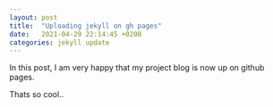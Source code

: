 ```yaml
---
layout: post
title:  "Uploading jekyll on gh pages"
date:   2021-04-29 22:14:45 +0200
categories: jekyll update
---
```


In this post, I am very happy that my project blog is now up on github pages.

Thats so cool.. 